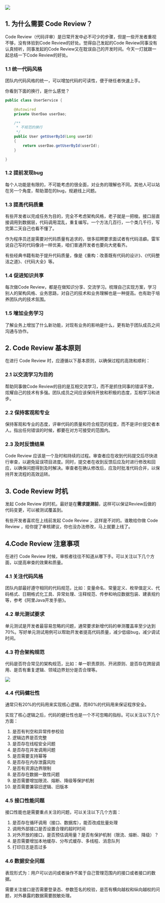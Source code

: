 ![](https://javabaguwen.com/img/CodeReview1.png)

## 1. 为什么需要 Code Review？

Code Review（代码评审）是日常开发中必不可少的步骤，但是一些开发者重视不够，没有体验到Code Review的好处。觉得自己发起的Code Review同事没有认真倾听，同事发起的Code Review又在耽误自己的开发时间。今天一灯就跟一起总结一下Code Review的好处。

### 1.1 统一代码风格

团队内代码风格的统一，可以增加代码的可读性，便于继任者快速上手。

你看到下面的换行，是什么感觉？

```java
public class UserService {
    
    @Autowired
    private UserDao userDao;

    /**
     * 不规范的换行
     */
    public User getUserById(Long userId)
    {
        return userDao.getUserById(userId);
    }
    
}
```

### 1.2 提前发现bug

每个人功能是有限的，不可能考虑的很全面，对业务的理解也不同。其他人可以站在另一个角度，帮助潜在的bug，规避线上问题。

### 1.3 提高代码质量

有些开发者以完成任务为目的，完全不考虑架构风格，老子就是一把梭。接口层直接调用到数据层，代码调用混乱，重复编写。一个方法几百行，一个类几千行，写完第二天自己也看不懂了。

作为程序员还是需要对代码质量有追求的，很多招聘要求面试者有代码洁癖。雷军说自己写的代码像诗一样优美，咱们普通开发者也要向大佬看齐。

有些经典书籍有助于提升代码质量，像是《重构：改善既有代码的设计》、《代码整洁之道》、《代码大全》等。

### 1.4 促进知识共享

每次做Code Review，都是在做知识分享、交流学习。梳理自己实现方案，学习别人的架构风格、业务思路，对自己的技术和业务理解也是一种提高。也有助于培养团队内的技术氛围。

### 1.5 增加业务学习

了解业务上增加了什么新功能，对现有业务的影响是什么，更有助于团队成员之间沟通与协作。

## 2. Code Review 基本原则

在进行 Code Review 时，应遵循以下基本原则，以确保过程的高效和顺利：

### 2.1 以交流学习为目的

帮助同事做Code Review的目的是互相交流学习，而不是抓住同事的错误不放，炫耀自己的技术有多强。团队成员之间应该保持开放和积极的态度，互相学习和进步。

### 2.2 保持客观和专业

保持客观和专业的态度，评审代码的质量和符合规范的程度，而不是评价提交者本人。指出任何错误的时候，都要在对方可接受的范围内。

### 2.3 及时反馈结果

Code Review 应该是一个及时和持续的过程。审查者应在收到代码提交后尽快进行审查，以避免延误项目进度。同时，提交者在收到反馈后应及时进行修改和回应，以确保问题得到及时解决。审查者在确认修改后，应及时批准代码合并，以保持开发流程的高效运转。

## 3. Code Review 时机

发起 Code Review 的时机，最好是在**需求提测前**，这样可以保证Review后做的代码变更，可以被测试覆盖到。

有些开发者喜欢在上线前发起 Code Review ，这样是不对的。谁敢给你做 Code Review ，给你提了审核建议，你也没办法修改，马上就要上线了。

## 4.Code Review 注意事项

在进行 Code Review 时候，审核者往往不知道从哪下手。可以关注以下几个方面，以提高审查的效果和质量。

### 4.1 关注代码风格

团队内部最好遵守相同的代码规范，比如：变量命名、常量定义、枚举值定义、代码格式、日期格式化工具、异常处理、注释规范、传参和响应数据包装、建表规约等，参考《阿里Java开发手册》。

### 4.2 单元测试要求

单元测试是开发者最容易忽略的问题，通常要求新增代码的单测覆盖率至少达到70%。写好单元测试用例可以帮助开发者提高代码质量，减少低级bug，减少调试时间。

### 4.3 符合架构规范

代码是否符合常见的架构规范，比如：单一职责原则、开闭原则、是否存在跨层调用、是否有重复逻辑、领域边界划分是否合理等。

![](https://javabaguwen.com/img/CodeReview2.png)

### 4.4 代码健壮性

通常只有20%的代码用来实现核心逻辑，而80%的代码用来保证程序安全。

实现了核心逻辑之后，代码的健壮性也是一个不可忽略的指标。可以关注以下几个方面：

1. 是否有判空和异常传参校验
2. 逻辑边界是否完整
3. 是否存在线程安全问题
4. 是否存在并发调用问题
5. 是否需要支持幂等
6. 是否存在内存泄露风险
7. 是否有资源边界限制
8. 是否存在数据一致性问题
9. 是否需要增加限流、熔断、降级等保护机制
10. 是否需要兼容旧逻辑、旧版本

### 4.5 接口性能问题

接口性能也是需要重点关注的问题，可以关注以下几个方面：

1. 是否存在循环调用（接口、数据库），能否改成批量处理
2. 调用外部接口是否设置合理的超时时间
3. 对外开放的接口，是否预估调用量？是否有保护机制（限流、熔断、降级）？
4. 是否需要增加本地缓存、分布式缓存、多线程、消息队列
5. 打印日志是否过多

### 4.6 数据安全问题

表现形式为：用户可以访问或者操作不属于自己管理范围内的接口或者接口的数据。

需要关注接口是否需要登录态、参数签名的校验，是否有横向越权和纵向越权的问题，对外暴露的数据需要脱敏处理。
